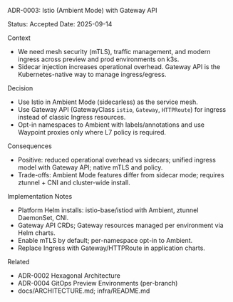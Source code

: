 ADR-0003: Istio (Ambient Mode) with Gateway API

Status: Accepted
Date: 2025-09-14

Context
- We need mesh security (mTLS), traffic management, and modern ingress across preview and prod environments on k3s.
- Sidecar injection increases operational overhead. Gateway API is the Kubernetes-native way to manage ingress/egress.

Decision
- Use Istio in Ambient Mode (sidecarless) as the service mesh.
- Use Gateway API (GatewayClass `istio`, `Gateway`, `HTTPRoute`) for ingress instead of classic Ingress resources.
- Opt-in namespaces to Ambient with labels/annotations and use Waypoint proxies only where L7 policy is required.

Consequences
- Positive: reduced operational overhead vs sidecars; unified ingress model with Gateway API; native mTLS and policy.
- Trade-offs: Ambient Mode features differ from sidecar mode; requires ztunnel + CNI and cluster-wide install.

Implementation Notes
- Platform Helm installs: istio-base/istiod with Ambient, ztunnel DaemonSet, CNI.
- Gateway API CRDs; Gateway resources managed per environment via Helm charts.
- Enable mTLS by default; per-namespace opt-in to Ambient.
- Replace Ingress with Gateway/HTTPRoute in application charts.

Related
- ADR-0002 Hexagonal Architecture
- ADR-0004 GitOps Preview Environments (per-branch)
- docs/ARCHITECTURE.md; infra/README.md

